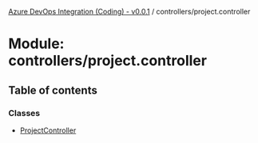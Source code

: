 [Azure DevOps Integration (Coding) - v0.0.1](../README.md) / controllers/project.controller

# Module: controllers/project.controller

## Table of contents

### Classes

- [ProjectController](../classes/controllers_project_controller.ProjectController.md)
